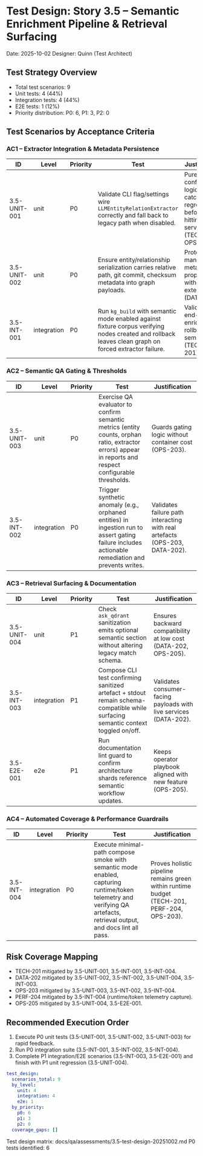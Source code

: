 # Test Design: Story 3.5 – Semantic Enrichment Pipeline & Retrieval Surfacing

Date: 2025-10-02
Designer: Quinn (Test Architect)

## Test Strategy Overview
- Total test scenarios: 9
- Unit tests: 4 (44%)
- Integration tests: 4 (44%)
- E2E tests: 1 (12%)
- Priority distribution: P0: 6, P1: 3, P2: 0

## Test Scenarios by Acceptance Criteria

### AC1 – Extractor Integration & Metadata Persistence

| ID | Level | Priority | Test | Justification |
| --- | --- | --- | --- | --- |
| 3.5-UNIT-001 | unit | P0 | Validate CLI flag/settings wire `LLMEntityRelationExtractor` correctly and fall back to legacy path when disabled. | Pure configuration logic; catches regressions before hitting services (TECH-201, OPS-203). |
| 3.5-UNIT-002 | unit | P0 | Ensure entity/relationship serialization carries relative path, git commit, checksum metadata into graph payloads. | Protects mandatory metadata propagation without external IO (DATA-202). |
| 3.5-INT-001 | integration | P0 | Run `kg_build` with semantic mode enabled against fixture corpus verifying nodes created and rollback leaves clean graph on forced extractor failure. | Validates end-to-end enrichment & rollback semantics (TECH-201). |

### AC2 – Semantic QA Gating & Thresholds

| ID | Level | Priority | Test | Justification |
| --- | --- | --- | --- | --- |
| 3.5-UNIT-003 | unit | P0 | Exercise QA evaluator to confirm semantic metrics (entity counts, orphan ratio, extractor errors) appear in reports and respect configurable thresholds. | Guards gating logic without container cost (OPS-203). |
| 3.5-INT-002 | integration | P0 | Trigger synthetic anomaly (e.g., orphaned entities) in ingestion run to assert gating failure includes actionable remediation and prevents writes. | Validates failure path interacting with real artefacts (OPS-203, DATA-202). |

### AC3 – Retrieval Surfacing & Documentation

| ID | Level | Priority | Test | Justification |
| --- | --- | --- | --- | --- |
| 3.5-UNIT-004 | unit | P1 | Check `ask_qdrant` sanitization emits optional semantic section without altering legacy match schema. | Ensures backward compatibility at low cost (DATA-202, OPS-205). |
| 3.5-INT-003 | integration | P1 | Compose CLI test confirming sanitized artefact + stdout remain schema-compatible while surfacing semantic context toggled on/off. | Validates consumer-facing payloads with live services (DATA-202). |
| 3.5-E2E-001 | e2e | P1 | Run documentation lint guard to confirm architecture shards reference semantic workflow updates. | Keeps operator playbook aligned with new feature (OPS-205). |

### AC4 – Automated Coverage & Performance Guardrails

| ID | Level | Priority | Test | Justification |
| --- | --- | --- | --- | --- |
| 3.5-INT-004 | integration | P0 | Execute minimal-path compose smoke with semantic mode enabled, capturing runtime/token telemetry and verifying QA artefacts, retrieval output, and docs lint all pass. | Proves holistic pipeline remains green within runtime budget (TECH-201, PERF-204, OPS-203). |

## Risk Coverage Mapping
- TECH-201 mitigated by 3.5-UNIT-001, 3.5-INT-001, 3.5-INT-004.
- DATA-202 mitigated by 3.5-UNIT-002, 3.5-INT-002, 3.5-UNIT-004, 3.5-INT-003.
- OPS-203 mitigated by 3.5-UNIT-003, 3.5-INT-002, 3.5-INT-004.
- PERF-204 mitigated by 3.5-INT-004 (runtime/token telemetry capture).
- OPS-205 mitigated by 3.5-UNIT-004, 3.5-E2E-001.

## Recommended Execution Order
1. Execute P0 unit tests (3.5-UNIT-001, 3.5-UNIT-002, 3.5-UNIT-003) for rapid feedback.
2. Run P0 integration suite (3.5-INT-001, 3.5-INT-002, 3.5-INT-004).
3. Complete P1 integration/E2E scenarios (3.5-INT-003, 3.5-E2E-001) and finish with P1 unit regression (3.5-UNIT-004).

```yaml
test_design:
  scenarios_total: 9
  by_level:
    unit: 4
    integration: 4
    e2e: 1
  by_priority:
    p0: 6
    p1: 3
    p2: 0
  coverage_gaps: []
```

Test design matrix: docs/qa/assessments/3.5-test-design-20251002.md
P0 tests identified: 6
